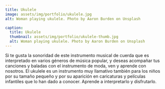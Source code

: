 ```yaml
---
title: Ukulele
image: assets/img/portfolio/ukulele.jpg
alt: Woman playing ukulele. Photo by Aaron Burden on Unsplash

caption:
  title: Ukulele
  thumbnail: assets/img/portfolio/ukulele-thumb.jpg
  alt: Woman playing ukulele. Photo by Aaron Burden on Unsplash
---
```

Si te gusta la sonoridad de este instrumento musical de cuerda
que es interpretado en varios géneros de música popular,
y deseas acompañar tus canciones y baladas con el instrumento de moda,
ven y aprende con nosotros.
El ukulele es un instrumento muy llamativo también
para los niños por su tamaño pequeño y por su aparición en caricaturas
y películas infantiles que lo han dado a conocer.
Aprende a interpretarlo y disfrutarlo.

<!-- {:.list-inline}
- Date: January 2017
- Client: Finish
- Category: Identity -->
